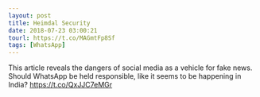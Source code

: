 ```yaml
---
layout: post
title: Heimdal Security
date: 2018-07-23 03:00:21
tourl: https://t.co/MAGmtFp8Sf
tags: [WhatsApp]
---
```

This article reveals the dangers of social media as a vehicle for fake news. Should WhatsApp be held responsible, like it seems to be happening in India? 
https://t.co/QxJJC7eMGr